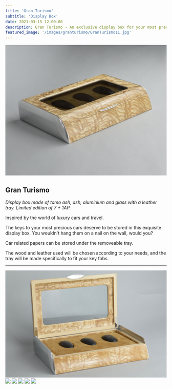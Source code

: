 ```yaml
---
title: 'Gran Turismo'
subtitle: 'Display Box'
date: 2021-03-15 12:00:00
description: Gran Turismo - An exclusive display box for your most precious car key fobs.
featured_image: '/images/granturismo/GranTurismo11.jpg'
---
```


![](/images/granturismo/GranTurismo11.jpg)

## Gran Turismo

*Display box made of tamo ash, ash, aluminium and glass with a leather tray.*
*Limited edition of 7 + 1AP.*

Inspired by the world of luxury cars and travel.

The keys to your most precious cars deserve to be stored in this exquisite display box. You wouldn't hang them on a nail on the wall, would you?

Car related papers can be stored under the removeable tray.

The wood and leather used will be chosen according to your needs, and the tray will be made specifically to fit your key fobs.

---

<div class="gallery" data-columns="3">
	<img src="/images/granturismo/GranTurismo10.jpg">
	<img src="/images/granturismo/GranTurismo9.jpg">
	<img src="/images/granturismo/GranTurismo12.jpg">
	<img src="/images/granturismo/GranTurismo5.jpg">
	<img src="/images/granturismo/GranTurismo2.jpg">
	<img src="/images/granturismo/GranTurismo4.jpg">
</div>
